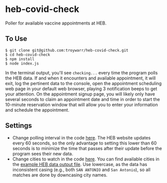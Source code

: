 # heb-covid-check
Poller for available vaccine appointments at HEB.

## To Use
```
$ git clone git@github.com:troywarr/heb-covid-check.git
$ cd heb-covid-check
$ npm install
$ node index.js
```

In the terminal output, you'll see `checking...` every time the program polls the HEB data. If and when it encounters and available appointment, it will exit, log the pertinent data to the console, open the appointment scheduling web page in your default web browser, playing 3 notification beeps to get your attention. On the appointment signup page, you will likely only have several seconds to claim an appointment date and time in order to start the 10-minute reservation window that will allow you to enter your information and schedule the appointment.

## Settings
- Change polling interval in the code [here](https://github.com/troywarr/heb-covid-check/blob/e191ab3a2974dac34ff2529eaffa5b6553760b60/index.js#L8). The HEB website updates every 60 seconds, so the only advantage to setting this lower than 60 seconds is to minimize the time that passes after their update before the program sees their new data.
- Change cities to watch in the code [here](https://github.com/troywarr/heb-covid-check/blob/e191ab3a2974dac34ff2529eaffa5b6553760b60/index.js#L9-L13). You can find available cities in the [example HEB data output file](https://github.com/troywarr/heb-covid-check/blob/main/example-heb-data.json). Use lowercase, as the data has inconsistent casing (e.g., both `SAN ANTONIO` and `San Antonio`), so all matches are done by downcasing city names.
